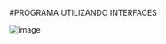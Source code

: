 #PROGRAMA UTILIZANDO INTERFACES

![image](https://user-images.githubusercontent.com/94081568/183675089-acaff302-258a-4825-a798-be937f47e61b.png)
